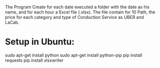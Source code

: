 The Program Create for each date executed a folder with the date as his name, and for each hour a Excel file (.xlsx).
The file contain for 10 Path, the price for each category and type of Conduction Service as UBER and LaCab.

# Setup in Ubuntu:
sudo apt-get install python
sudo apt-get install python-pip
pip install requests
pip install xlsxwriter
